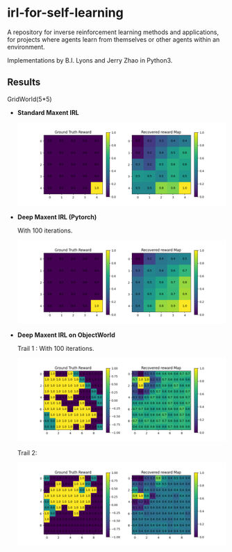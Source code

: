 # irl-for-self-learning
A repository for inverse reinforcement learning methods and applications, for projects where agents learn from themselves or other agents within an environment.

Implementations by B.I. Lyons and Jerry Zhao in Python3.


## Results

GridWorld(5*5)

* **Standard Maxent IRL**
  
  ![Standard Maxent IRL](reward-Aug14.png)

* **Deep Maxent IRL (Pytorch)**

    With 100 iterations.

  ![Deep Maxent IRL](reward-deepIRL-20Aug.png)


<!-- * **Deep Maxent IRL on ObjectWorld**
  
    With 100 iterations.

  ![Deep Maxent IRL](reward-ObjectWorld.png)
 -->


* **Deep Maxent IRL on ObjectWorld**
  
    Trail 1 : With 100 iterations.

  ![Deep Maxent IRL](ObjectWorld-Jerry.png)

    Trail 2:
  
  ![Deep Maxent IRL](ObjectWorld-Billy.png)
  
    

